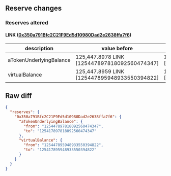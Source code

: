 ## Reserve changes

### Reserves altered

#### LINK ([0x350a791Bfc2C21F9Ed5d10980Dad2e2638ffa7f6](https://optimistic.etherscan.io/address/0x350a791Bfc2C21F9Ed5d10980Dad2e2638ffa7f6))

| description | value before | value after |
| --- | --- | --- |
| aTokenUnderlyingBalance | 125,447.8978 LINK [125447897818092560474347] | 125,417.8978 LINK [125417897818092560474347] |
| virtualBalance | 125,447.8959 LINK [125447895948933550394822] | 125,417.8959 LINK [125417895948933550394822] |


## Raw diff

```json
{
  "reserves": {
    "0x350a791Bfc2C21F9Ed5d10980Dad2e2638ffa7f6": {
      "aTokenUnderlyingBalance": {
        "from": "125447897818092560474347",
        "to": "125417897818092560474347"
      },
      "virtualBalance": {
        "from": "125447895948933550394822",
        "to": "125417895948933550394822"
      }
    }
  }
}
```